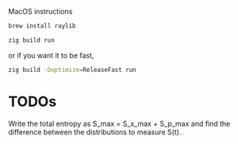MacOS instructions

```sh
brew install raylib
```

```sh
zig build run
```

or if you want it to be fast,

```sh
zig build -Doptimize=ReleaseFast run
```

# TODOs

Write the total entropy as S_max = S_x_max + S_p_max and find the difference between the distributions to measure S(t).